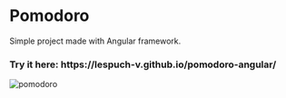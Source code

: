 # Pomodoro

Simple project made with Angular framework.

<h3>Try it here: https://lespuch-v.github.io/pomodoro-angular/</h3>

![pomodoro](https://user-images.githubusercontent.com/36127590/168486725-e78c0a95-5148-458d-861d-5291e48fa41c.png)
